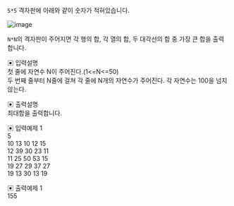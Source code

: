 `5*5` 격자판에 아래와 같이 숫자가 적혀있습니다.


![image](https://user-images.githubusercontent.com/45524783/137524271-68d303e0-4de9-4bee-a5f1-2cf1edafe094.png)


`N*N`의 격자판이 주어지면 각 행의 합, 각 열의 합, 두 대각선의 합 중 가장 큰 합을 출력합니다.


▣ 입력설명  
첫 줄에 자연수 N이 주어진다.(1<=N<=50)  
두 번째 줄부터 N줄에 걸쳐 각 줄에 N개의 자연수가 주어진다. 각 자연수는 100을 넘지 않는다.  


▣ 출력설명  
최대합을 출력합니다.


▣ 입력예제 1  
5  
10 13 10 12 15  
12 39 30 23 11  
11 25 50 53 15  
19 27 29 37 27  
19 13 30 13 19


▣ 출력예제 1  
155
